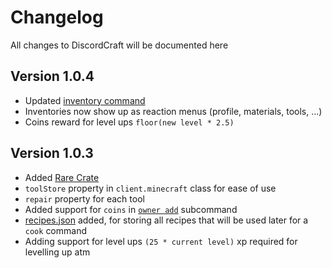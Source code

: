 # Changelog

All changes to DiscordCraft will be documented here

## Version 1.0.4

- Updated [inventory command](src/commands/Minecraft/inventory.ts)
- Inventories now show up as reaction menus (profile, materials, tools, ...)
- Coins reward for level ups `floor(new level * 2.5)`

## Version 1.0.3

- Added [Rare Crate](assets/game/crates.json)
- `toolStore` property in `client.minecraft` class for ease of use
- `repair` property for each tool
- Added support for `coins` in [`owner add`](src/commands/Owner/owner.ts) subcommand
- [recipes.json](assets/game/recipes.json) added, for storing all recipes that will be used later for a `cook` command
- Adding support for level ups `(25 * current level)` xp required for levelling up atm
  